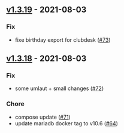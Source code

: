 ## [v1.3.19](v1.3.19) - 2021-08-03
### Fix
- fixe birthday export for clubdesk ([#73](https://github.com/splattner/myvbc/pull/73))



## [v1.3.18](v1.3.18) - 2021-08-03
### Fix
- some umlaut + small changes ([#72](https://github.com/splattner/myvbc/pull/72))

### Chore
- compose update ([#71](https://github.com/splattner/myvbc/pull/71))
- update mariadb docker tag to v10.6 ([#64](https://github.com/splattner/myvbc/pull/64))



